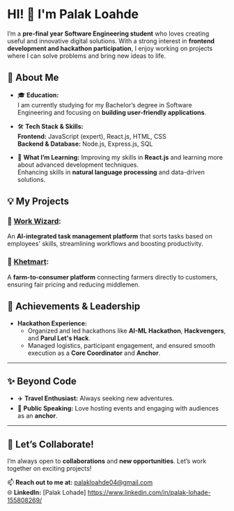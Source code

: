 # HI! 👋 I'm Palak Loahde 

I’m a **pre-final year Software Engineering student** who loves creating useful and innovative digital solutions. With a strong interest in **frontend development and hackathon participation**, I enjoy working on projects where I can solve problems and bring new ideas to life.  

## 🚀 About Me  
- 🎓 **Education:**  
   I am currently studying for my Bachelor’s degree in Software Engineering and focusing on **building user-friendly applications**.  

- 🛠 **Tech Stack & Skills:**  
   **Frontend:** JavaScript (expert), React.js, HTML, CSS  
   **Backend & Database:** Node.js, Express.js, SQL  
  
- 🌱 **What I’m Learning:**
   Improving my skills in **React.js** and learning more about advanced development techniques.  
  Enhancing skills in **natural language processing** and data-driven solutions.  
## 💡 My Projects  
  
  ### 🔹 [Work Wizard](#):  
An **AI-integrated task management platform** that sorts tasks based on employees' skills, streamlining workflows and boosting productivity.  

### 🔹 [Khetmart](#):  
A **farm-to-consumer platform** connecting farmers directly to customers, ensuring fair pricing and reducing middlemen.
 

## 🏅 Achievements & Leadership  
- **Hackathon Experience:**  
   - Organized and led hackathons like **AI-ML Hackathon**, **Hackvengers**, and **Parul Let's Hack**.  
   - Managed logistics, participant engagement, and ensured smooth execution as a **Core Coordinator** and **Anchor**.  

---

## ✨ Beyond Code  
- ✈️ **Travel Enthusiast:**  Always seeking new adventures.  
- 🎤 **Public Speaking:** Love hosting events and engaging with audiences as an **anchor**.  

---

## 🤝 Let’s Collaborate!  
I’m always open to **collaborations** and **new opportunities**. Let’s work together on exciting projects!  

📫 **Reach out to me at:** palakloahde04@gmail.com  
🌐 **LinkedIn:** [Palak Lohade] https://www.linkedin.com/in/palak-lohade-155808269/

<!---
palaklohade/palaklohade is a ✨ special ✨ repository because its `README.md` (this file) appears on your GitHub profile.
You can click the Preview link to take a look at your changes.
--->
